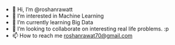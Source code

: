 - 👋 Hi, I’m @roshanrawatt
- 👀 I’m interested in Machine Learning
- 🌱 I’m currently learning Big Data
- 💞️ I’m looking to collaborate on interesting real life problems. :p
- 📫 How to reach me roshanrawat70@gmail.com

<!---
roshanrawatt/roshanrawatt is a ✨ special ✨ repository because its `README.md` (this file) appears on your GitHub profile.
You can click the Preview link to take a look at your changes.
--->
